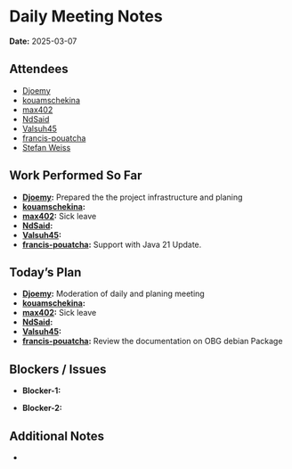 # 
# # 
# Daily Meeting Notes

**Date:** 2025-03-07

## Attendees
- [Djoemy](https://github.com/Djoemy)
- [kouamschekina](https://github.com/kouamschekina)
- [max402](https://github.com/max402)
- [NdSaid](https://github.com/NdSaid)
- [Valsuh45](https://github.com/Valsuh45)
- [francis-pouatcha](https://github.com/francis-pouatcha)
- [Stefan Weiss](https://github.com/swador)

## Work Performed So Far
- **[Djoemy](https://github.com/Djoemy):**   Prepared the the project infrastructure and planing
- **[kouamschekina](https://github.com/kouamschekina):** 
- **[max402](https://github.com/max402):** Sick leave
- **[NdSaid](https://github.com/NdSaid):** 
- **[Valsuh45](https://github.com/Valsuh45):**
- **[francis-pouatcha](https://github.com/francis-pouatcha):** Support with Java 21 Update.

## Today’s Plan
- **[Djoemy](https://github.com/Djoemy):** Moderation of daily and planing meeting
- **[kouamschekina](https://github.com/kouamschekina):** 
- **[max402](https://github.com/max402):** Sick leave
- **[NdSaid](https://github.com/NdSaid):** 
- **[Valsuh45](https://github.com/Valsuh45):** 
- **[francis-pouatcha](https://github.com/francis-pouatcha):** Review the documentation on OBG debian Package 

## Blockers / Issues
- **Blocker-1:**   

- **Blocker-2:** 

## Additional Notes
- 
